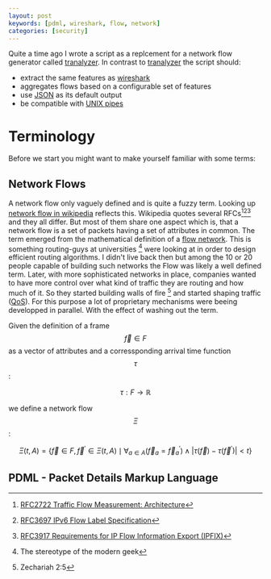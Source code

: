 ```yaml
---
layout: post
keywords: [pdml, wireshark, flow, network]
categories: [security]
---
```


Quite a time ago I wrote a script as a replcement for a network flow generator called [tranalyzer]. In contrast to [tranalyzer] the script should:

* extract the same features as [wireshark]
* aggregates flows based on a configurable set of features
* use [JSON] as its default output
* be compatible with [UNIX pipes]

# Terminology

Before we start you might want to make yourself familiar with some terms:

## Network Flows

A network flow only vaguely defined and is quite a fuzzy term. Looking up [network flow in wikipedia](https://en.wikipedia.org/wiki/Traffic_flow_(computer_networking)) reflects this. Wikipedia quotes several RFCs[^1][^2][^3] and they all differ. But most of them share one aspect which is, that a network flow is a set of packets having a set of attributes in common. The term emerged from the mathematical definition of a [flow network](https://en.wikipedia.org/wiki/Flow_network). This is something routing-guys at universities [^4] were looking at in order to design efficient routing algorithms. I didn't live back then but among the 10 or 20 people capable of building such networks the Flow was likely a well defined term. Later, with more sophisticated networks in place, companies wanted to have more control over what kind of traffic they are routing and how much of it. So they started building walls of fire [^5] and started shaping traffic ([QoS](https://en.wikipedia.org/wiki/Quality_of_service)). For this purpose a lot of proprietary mechanisms were beeing developped in parallel. With the effect of washing out the term.

Given the definition of a frame $$ \vec{f} \in F $$ as a vector of attributes and a corressponding arrival time function $$ \tau $$ :

$$ \tau : F \rightarrow \mathbb{R} $$

we define a network flow $$ \Xi $$:

$$ \Xi(t, A) = \{ \vec{f} \in F, \vec{f}^{'} \in \Xi(t, A) \mid \forall_{a \in A}( \vec{f}_{a} = \vec{f}_{a}^{'}) \land | \tau(\vec{f}) - \tau(\vec{f}^{'}) | < t\} $$

## PDML - Packet Details Markup Language

[^1]: [RFC2722 Traffic Flow Measurement: Architecture](https://tools.ietf.org/html/rfc2722)
[^2]: [RFC3697 IPv6 Flow Label Specification](https://tools.ietf.org/html/rfc3697)
[^3]: [RFC3917 Requirements for IP Flow Information Export (IPFIX)](https://tools.ietf.org/html/rfc3917)
[^4]: The stereotype of the modern geek
[^5]: Zechariah 2:5

[tranalyzer]: https://tranalyzer.com/
[wireshark]: https://www.wireshark.org/
[JSON]: https://de.wikipedia.org/wiki/JavaScript_Object_Notation
[UNIX pipes]: https://en.wikipedia.org/wiki/Pipeline_(Unix)
[PDML]: http://ftp.tuwien.ac.at/.vhost/analyzer.polito.it/30alpha/docs/dissectors/PDMLSpec.htm
